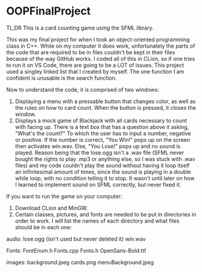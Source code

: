 # OOPFinalProject

TL;DR This is a card counting game using the SFML library.

This was my final project for when I took an object-oriented programming class in C++. While on my computer it does work, unfortunately the parts of the code that are required to be in files couldn't be kept in their files because of the way GitHub works. I coded all of this in CLion, so if one tries to run it on VS Code, there are going to be a LOT of issues. This project used a singley linked list that I created by myself. The one function I am confident is unusable is the search function. 

Now to understand the code, it is comprised of two windows:
1. Displaying a menu with a pressable button that changes color, as well as the rules on how to card count. When the button is pressed, it closes the window.
2. Displays a mock game of Blackjack with all cards necessary to count with facing up. There is a text box that has a question above it asking, "What's the count?" To which the user has to input a number, negative or positive. If the number is correct, "You Win!" pops up on the screen then activates win.wav. Else, "You Lose!" pops up and no sound is played. Reason being that the lose.ogg isn't a .wav file (SFML never bought the rights to play .mp3 or anything else, so I was stuck with .wav files) and my code couldn't play the sound without having it loop itself an infinitesimal amount of times, since the sound is playing in a double while loop, with no condition telling it to stop. It wasn't until later on how I learned to implement sound on SFML correctly, but never fixed it.

If you want to run the game on your computer:
1. Download CLion and MinGW.
2. Certain classes, pictures, and fonts are needed to be put in directories in order to work. I will list the names of each directory and what files should be in each one:

audio:
lose.ogg (isn't used but never deleted it)
win.wav

Fonts:
FontEnum.h
Fonts.cpp
Fonts.h
OpenSans-Bold.ttf

images:
background.jpeg
cards.png
menuBackground.jpeg

